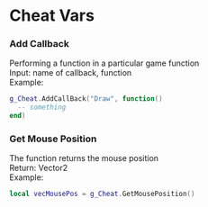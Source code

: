 # Cheat Vars

### Add Callback

Performing a function in a particular game function\
Input: name of callback, function \
Example:

```lua
g_Cheat.AddCallBack("Draw", function() 
  -- something
end)
```

### Get Mouse Position

The function returns the mouse position\
Return: Vector2\
Example:

```lua
local vecMousePos = g_Cheat.GetMousePosition()
```

